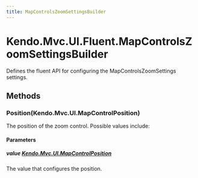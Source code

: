 ```yaml
---
title: MapControlsZoomSettingsBuilder
---
```


# Kendo.Mvc.UI.Fluent.MapControlsZoomSettingsBuilder
Defines the fluent API for configuring the MapControlsZoomSettings settings.




## Methods


### Position(Kendo.Mvc.UI.MapControlPosition)
The position of the zoom control. Possible values include:


#### Parameters

##### value [Kendo.Mvc.UI.MapControlPosition](/api/aspnet-mvc/Kendo.Mvc.UI/MapControlPosition)
The value that configures the position.






